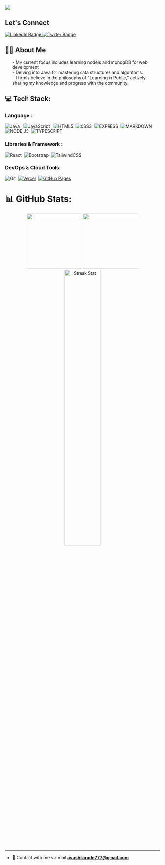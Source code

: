 
[![](https://visitcount.itsvg.in/api?id=AyushSarode&icon=0&color=0)](https://visitcount.itsvg.in)

## Let's Connect
<div id="badges">
  <a href="https://www.linkedin.com/in/ayush-sarodey-24a807272/">
    <img src="https://img.shields.io/badge/LinkedIn-blue?style=for-the-badge&logo=linkedin&logoColor=white" alt="LinkedIn Badge"/>
  </a>
  <a href="https://twitter.com/AyushSarode07">
    <img src="https://img.shields.io/badge/Twitter-blue?style=for-the-badge&logo=twitter&logoColor=white" alt="Twitter Badge"/>
  </a> <br>

</div>



## 👨‍💻 About Me
<ul>
- My current focus includes learning nodejs and monogDB for web development <br>
- Delving into Java for mastering data structures and algorithms. <br>
- I firmly believe in the philosophy of "Learning in Public," actively sharing my knowledge and progress with the community. 
</ul>




## 💻 Tech Stack:


### Language :
![Java](https://img.shields.io/badge/-java-E34A86?style=flat-square&logo=openjdk) &nbsp;
![JavaScript](https://img.shields.io/badge/-JavaScript-%23404d59?style=flat-square&logo=javascript) &nbsp;
![HTML5](https://img.shields.io/badge/-HTML5-E34F26?style=flat-square&logo=html5&logoColor=white)&nbsp;
![CSS3](https://img.shields.io/badge/-CSS3-1572B6?style=flat-square&logo=css3)&nbsp;
![EXPRESS](https://img.shields.io/badge/-EXPRESS.JS-%23404d59?style=flat-square&logo=express&logoColor=%2361DAFB)&nbsp;
![MARKDOWN](https://img.shields.io/badge/-Markdown-%23000000?style=flat-square&logo=MARKDOWN&logoColor=white)&nbsp;
![NODE.JS](https://img.shields.io/badge/-node.js-6DA55F?style=flat-square&logo=Node.js&logoColor=white)&nbsp;
![TYPESCRIPT](https://img.shields.io/badge/-typescript-2D79C7?style=flat-square&logo=typescript&logoColor=white)&nbsp;

### Libraries & Framework :
![React](https://img.shields.io/badge/-React-black?style=flat-square&logo=react)&nbsp;
![Bootstrap](https://img.shields.io/badge/-Bootstrap-563D7C?style=flat-square&logo=bootstrap)&nbsp;
![TailwindCSS](https://img.shields.io/badge/-TailwindCSS-black?style=flat-square&logo=TailwindCSS)&nbsp;


### DevOps & Cloud Tools:
![Git](https://img.shields.io/badge/-Git-black?style=flat-square&logo=git)&nbsp;
<a href="#"><img alt="Vercel" src="https://img.shields.io/badge/Vercel%20-%23000000.svg?logo=vercel&logoColor=white"></a>&nbsp;
<a href="#"><img alt="GitHub Pages" src="https://img.shields.io/badge/GitHub%20Pages-%23327FC7.svg?logo=github&logoColor=white"></a>&nbsp;


# 📊 GitHub Stats:

<p align="center"> <img height="180em" src="https://github-readme-stats.vercel.app/api?username=ayushsarode&amp;show_icons=true&amp;theme=algolia&amp;include_all_commits=true&amp;count_private=true" style="max-width:100%;">
<img style="margin-left=20px;" height="180em" src="https://github-readme-stats.vercel.app/api/top-langs/?username=ayushsarode&amp;theme=algolia" style="max-width:100%;"> <br> 
<img width="48%" src="https://github-readme-streak-stats.herokuapp.com/?user=ayushsarode&theme=algolia" alt="Streak Stat"/>
</p>

<!-- ### ✍️ Random Dev Quote
![](https://quotes-github-readme.vercel.app/api?type=horizontal&theme=tokyonight)  -->

---
- 📩 Contact with me via mail **ayushsarode777@gmail.com**

